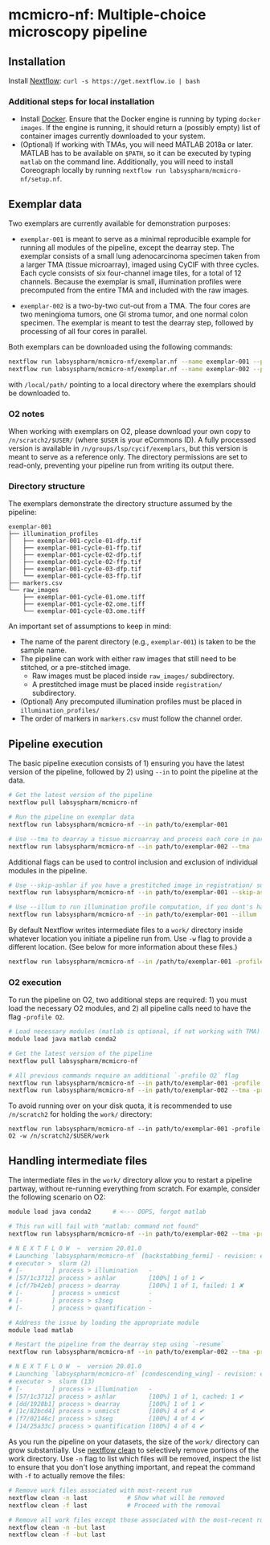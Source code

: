 # mcmicro-nf: Multiple-choice microscopy pipeline

## Installation

Install [Nextflow](https://www.nextflow.io/): `curl -s https://get.nextflow.io | bash`

### Additional steps for local installation
* Install [Docker](https://docs.docker.com/install/). Ensure that the Docker engine is running by typing `docker images`. If the engine is running, it should return a (possibly empty) list of container images currently downloaded to your system.
* (Optional) If working with TMAs, you will need MATLAB 2018a or later. MATLAB has to be available on `$PATH`, so it can be executed by typing `matlab` on the command line. Additionally, you will need to install Coreograph locally by running `nextflow run labsyspharm/mcmicro-nf/setup.nf`.

## Exemplar data

Two exemplars are currently available for demonstration purposes:

* `exemplar-001` is meant to serve as a minimal reproducible example for running all modules of the pipeline, except the dearray step. The exemplar consists of a small lung adenocarcinoma specimen taken from a larger TMA (tissue microarray), imaged using CyCIF with three cycles. Each cycle consists of six four-channel image tiles, for a total of 12 channels. Because the exemplar is small, illumination profiles were precomputed from the entire TMA and included with the raw images.

* `exemplar-002` is a two-by-two cut-out from a TMA. The four cores are two meningioma tumors, one GI stroma tumor, and one normal colon specimen. The exemplar is meant to test the dearray step, followed by processing of all four cores in parallel.

Both exemplars can be downloaded using the following commands:
``` bash
nextflow run labsyspharm/mcmicro-nf/exemplar.nf --name exemplar-001 --path /local/path/
nextflow run labsyspharm/mcmicro-nf/exemplar.nf --name exemplar-002 --path /local/path/
```
with `/local/path/` pointing to a local directory where the exemplars should be downloaded to.

### O2 notes

When working with exemplars on O2, please download your own copy to `/n/scratch2/$USER/` (where `$USER` is your eCommons ID). A fully processed version is available in `/n/groups/lsp/cycif/exemplars`, but this version is meant to serve as a reference only. The directory permissions are set to read-only, preventing your pipeline run from writing its output there.

### Directory structure

The exemplars demonstrate the directory structure assumed by the pipeline:
```
exemplar-001
├── illumination_profiles
│   ├── exemplar-001-cycle-01-dfp.tif
│   ├── exemplar-001-cycle-01-ffp.tif
│   ├── exemplar-001-cycle-02-dfp.tif
│   ├── exemplar-001-cycle-02-ffp.tif
│   ├── exemplar-001-cycle-03-dfp.tif
│   └── exemplar-001-cycle-03-ffp.tif
├── markers.csv
└── raw_images
    ├── exemplar-001-cycle-01.ome.tiff
    ├── exemplar-001-cycle-02.ome.tiff
    └── exemplar-001-cycle-03.ome.tiff
```

An important set of assumptions to keep in mind:

* The name of the parent directory (e.g., `exemplar-001`) is taken to be the sample name.
* The pipeline can work with either raw images that still need to be stitched, or a pre-stitched image.
  * Raw images must be placed inside `raw_images/` subdirectory.
  * A prestitched image must be placed inside `registration/` subdirectory.
* (Optional) Any precomputed illumination profiles must be placed in `illumination_profiles/`
* The order of markers in `markers.csv` must follow the channel order.

## Pipeline execution

The basic pipeline execution consists of 1) ensuring you have the latest version of the pipeline, followed by 2) using `--in` to point the pipeline at the data.

``` bash
# Get the latest version of the pipeline
nextflow pull labsyspharm/mcmicro-nf

# Run the pipeline on exemplar data
nextflow run labsyspharm/mcmicro-nf --in path/to/exemplar-001

# Use --tma to dearray a tissue microarray and process each core in parallel
nextflow run labsyspharm/mcmicro-nf --in path/to/exemplar-002 --tma
```

Additional flags can be used to control inclusion and exclusion of individual modules in the pipeline.

``` bash
# Use --skip-ashlar if you have a prestitched image in registration/ subfolder
nextflow run labsyspharm/mcmicro-nf --in path/to/exemplar-001 --skip-ashlar

# Use --illum to run illumination profile computation, if you dont's have one precomputed
nextflow run labsyspharm/mcmicro-nf --in path/to/exemplar-001 --illum
```

By default Nextflow writes intermediate files to a `work/` directory inside whatever location you initiate a pipeline run from. Use `-w` flag to provide a different location. (See below for more information about these files.)

``` bash
nextflow run labsyspharm/mcmicro-nf --in /path/to/exemplar-001 -profile O2 -w /path/to/work/
```

### O2 execution

To run the pipeline on O2, two additional steps are required: 1) you must load the necessary O2 modules, and 2) all pipeline calls need to have the flag `-profile O2`.

``` bash
# Load necessary modules (matlab is optional, if not working with TMA)
module load java matlab conda2

# Get the latest version of the pipeline
nextflow pull labsyspharm/mcmicro-nf

# All previous commands require an additional `-profile O2` flag
nextflow run labsyspharm/mcmicro-nf --in path/to/exemplar-001 -profile O2
nextflow run labsyspharm/mcmicro-nf --in path/to/exemplar-002 --tma -profile O2
```

To avoid running over on your disk quota, it is recommended to use `/n/scratch2` for holding the `work/` directory:

```
nextflow run labsyspharm/mcmicro-nf --in path/to/exemplar-001 -profile O2 -w /n/scratch2/$USER/work
```

## Handling intermediate files

The intermediate files in the `work/` directory allow you to restart a pipeline partway, without re-running everything from scratch. For example, consider the following scenario on O2:

``` bash
module load java conda2      # <--- OOPS, forgot matlab

# This run will fail with "matlab: command not found"
nextflow run labsyspharm/mcmicro-nf --in path/to/exemplar-002 --tma -profile O2

# N E X T F L O W  ~  version 20.01.0
# Launching `labsyspharm/mcmicro-nf` [backstabbing_fermi] - revision: e5ff35c351 [master]
# executor >  slurm (2)
# [-        ] process > illumination   -
# [57/1c3712] process > ashlar         [100%] 1 of 1 ✔
# [cf/7b42eb] process > dearray        [100%] 1 of 1, failed: 1 ✘
# [-        ] process > unmicst        -
# [-        ] process > s3seg          -
# [-        ] process > quantification -

# Address the issue by loading the appropriate module
module load matlab

# Restart the pipeline from the dearray step using `-resume`
nextflow run labsyspharm/mcmicro-nf --in path/to/exemplar-002 --tma -profile O2 -resume

# N E X T F L O W  ~  version 20.01.0
# Launching `labsyspharm/mcmicro-nf` [condescending_wing] - revision: e5ff35c351 [master]
# executor >  slurm (13)
# [-        ] process > illumination   -
# [57/1c3712] process > ashlar         [100%] 1 of 1, cached: 1 ✔      <- NOTE: cached
# [dd/1928b1] process > dearray        [100%] 1 of 1 ✔
# [1c/82bcd4] process > unmicst        [100%] 4 of 4 ✔
# [f7/02146c] process > s3seg          [100%] 4 of 4 ✔
# [14/25a33c] process > quantification [100%] 4 of 4 ✔
```

As you run the pipeline on your datasets, the size of the `work/` directory can grow substantially. Use [nextflow clean](https://github.com/nextflow-io/nextflow/blob/cli-docs/docs/cli.rst#clean) to selectively remove portions of the work directory. Use `-n` flag to list which files will be removed, inspect the list to ensure that you don't lose anything important, and repeat the command with `-f` to actually remove the files:

``` bash
# Remove work files associated with most-recent run
nextflow clean -n last           # Show what will be removed
nextflow clean -f last           # Proceed with the removal

# Remove all work files except those associated with the most-recent run
nextflow clean -n -but last
nextflow clean -f -but last
```
